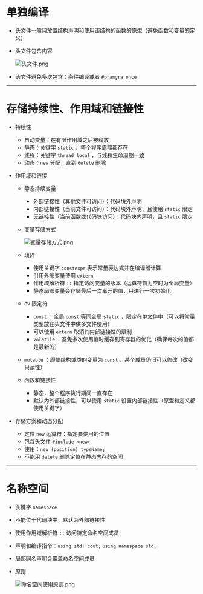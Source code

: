 # **单独编译**

- 头文件一般只放置结构声明和使用该结构的函数的原型（避免函数和变量的定义）

- 头文件包含内容

    ![头文件.png](http://120.77.180.209/2022/03/07/3259090b9f0c2.png)

- 头文件避免多次包含：条件编译或者 `#pramgra once`

---

# **存储持续性、作用域和链接性**

- 持续性

  - 自动变量：在有限作用域之后被释放
  - 静态：关键字 `static` ，整个程序周期都存在
  - 线程：关键字 `thread_local` ，与线程生命周期一致
  - 动态：`new` 分配，直到 `delete` 删除

- 作用域和链接

  - 静态持续变量

    - 外部链接性（其他文件可访问）：代码块外声明
    - 内部链接性（当前文件可访问）：代码块外声明，且使用 `static` 限定
    - 无链接性（当前函数或代码块访问）：代码块内声明，且 `static` 限定

  - 变量存储方式

    ![变量存储方式.png](http://120.77.180.209/2022/03/07/2f998905c2af5.png)

  - 琐碎

    - 使用关键字 `constexpr` 表示常量表达式并在编译器计算
    - 引用外部变量使用 `extern`
    - 作用域解析符 `::` 指定访问变量的版本（运算符前为空时为全局变量）
    - 静态局部变量会存储最后一次离开的值，只进行一次初始化

  - cv 限定符

    - `const` ：全局 `const` 等同全局 `static` ，限定在单文件中（可以将常量类型放在头文件中供多文件使用）
    - 可以使用 `extern` 取消其内部链接性的限制
    - `volatile` ：避免多次使用值时缓存到寄存器的优化（确保每次的值都是最新的）

  - `mutable` ：即使结构或类的变量为 `const` ，某个成员仍旧可以修改（改变只读性）

  - 函数和链接性

    - 静态，整个程序执行期间一直存在
    - 默认为外部链接性，可以使用 `static` 设置内部链接性（原型和定义都使用关键字）

- 存储方案和动态分配

  - 定位 `new` 运算符：指定要使用的位置
  - 包含头文件 `#include <new>` 
  - 使用：`new (position) typeName;`
  - 不能用 `delete` 删除定位在静态内存的空间

---

# **名称空间**

- 关键字 `namespace` 

- 不能位于代码块中，默认为外部链接性

- 使用作用域解析符 `::` 访问特定命名空间成员

- 声明和编译指令：`using std::cout;` `using namespace std;`

- 局部同名声明会覆盖命名空间成员

- 原则

  ![命名空间使用原则.png](http://120.77.180.209/2022/03/07/35f0095aec278.png)
